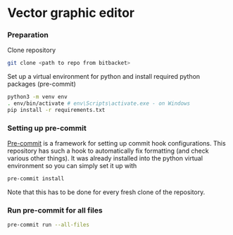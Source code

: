 # Vector graphic editor

### Preparation

Clone repository

```bash
git clone <path to repo from bitbacket>
```

Set up a virtual environment for python and install required python packages (pre-commit)

```bash
python3 -m venv env
. env/bin/activate # env\Scripts\activate.exe - on Windows
pip install -r requirements.txt
```

### Setting up pre-commit

[Pre-commit](https://pre-commit.com/) is a framework for setting up commit hook
configurations. This repository has such a hook to automatically fix formatting
(and check various other things). It was already installed into the python
virtual environment so you can simply set it up with

```bash
pre-commit install
```
Note that this has to be done for every fresh clone of the repository.

### Run pre-commit for all files
```bash
pre-commit run --all-files
```
